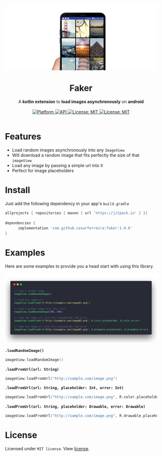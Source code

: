 <div align="center"><img src="extras/ss9.png" /></div>

<h1><div align="center">Faker</div></h1>

<div align="center">A <b>kotlin extension</b> to <b>load images asynchronously</b> on <b>android</b></div><br>

<div align="center">
	<a href="https://www.android.com">
    <img src="https://img.shields.io/badge/platform-Android-brightgreen.svg?style=flat-square"
      alt="Platform" />
  </a>
	<a href="https://android-arsenal.com/api?level=16">
    <img src="https://img.shields.io/badge/API-16%2B-blue.svg?style=flat-square"
      alt="API" />
  </a>
	<a href="https://opensource.org/licenses/MIT">
    <img src="https://img.shields.io/badge/License-MIT-red.svg?style=flat-square"
      alt="License: MIT" />
  </a>
	<a href="https://jitpack.io/#cesarferreira/faker">
    <img src="https://jitpack.io/v/cesarferreira/faker.svg"
      alt="License: MIT" />
  </a>
</div><br>

# Features

- Load random images asynchronously into any `ImageView`
- Will download a random image that fits perfectly the size of that `imageView`
- Load any image by passing a simple url into it
- Perfect for image placeholders

# Install
Just add the following dependency in your app's `build.gradle`

```groovy
allprojects { repositories { maven { url 'https://jitpack.io' } }}

dependencies {
      implementation 'com.github.cesarferreira:faker:1.0.0'
}
```

<!-- implementation 'com.github.cesarferreira.faker:library:1.0.0' -->

# Examples
Here are some examples to provide you a head start with using this library.

<div align="center"><img src="extras/code.png" /></div>



<b>`.loadRandomImage()`</b>

```kotlin
imageView.loadRandomImage()
```

<b>`.loadFromUrl(url: String)`</b>

```kotlin
imageView.loadFromUrl("http://sample.com/image.png")
```

<b>`.loadFromUrl(url: String, placeholder: Int, error: Int)`</b>

```kotlin
imageView.loadFromUrl("http://sample.com/image.png", R.color.placeholder, R.color.error)
```

<b>`.loadFromUrl(url: String, placeholder: Drawable, error: Drawable)`</b>

```kotlin
imageView.loadFromUrl("http://sample.com/image.png", R.drawable.placeholder, R.drawable.error)
```

# License
Licensed under `MIT license`. View [license](LICENSE.md).